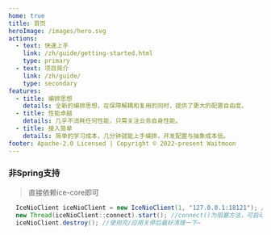 ```yaml
---
home: true
title: 首页
heroImage: /images/hero.svg
actions:
  - text: 快速上手
    link: /zh/guide/getting-started.html
    type: primary
  - text: 项目简介
    link: /zh/guide/
    type: secondary
features:
  - title: 编排思想
    details: 全新的编排思想，在保障解耦和复用的同时，提供了更大的配置自由度。
  - title: 性能卓越
    details: 几乎不消耗任何性能，只需关注业务自身性能。
  - title: 接入简单
    details: 简单的学习成本，几分钟就能上手编排，开发配置与抽象成本低。
footer: Apache-2.0 Licensed | Copyright © 2022-present Waitmoon
---
```


### 非Spring支持
> 直接依赖ice-core即可

```java
  IceNioClient iceNioClient = new IceNioClient(1, "127.0.0.1:18121"); //传入app和server地址
  new Thread(iceNioClient::connect).start(); //connect()为阻塞方法，可启动新线程运行
  iceNioClient.destroy(); //使用完/应用关停后最好清理一下~ 
```

<!-- <CodeGroup>
  <CodeGroupItem title="1" active>

```bash
```

  </CodeGroupItem>

  <CodeGroupItem title="2">

```bash

```
  </CodeGroupItem>
</CodeGroup> -->

